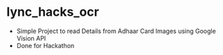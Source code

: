 # lync_hacks_ocr

* Simple Project to read Details from Adhaar Card Images using Google Vision API
* Done for Hackathon
